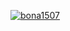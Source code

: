 [![bona1507](https://dl.circleci.com/status-badge/img/circleci/U3bBz7oN4SdSeLfKvZjxi5/T9dJbwd5sdPmsZ56RK9WTG/tree/master.svg?style=svg)](https://dl.circleci.com/status-badge/redirect/circleci/U3bBz7oN4SdSeLfKvZjxi5/T9dJbwd5sdPmsZ56RK9WTG/tree/master)
